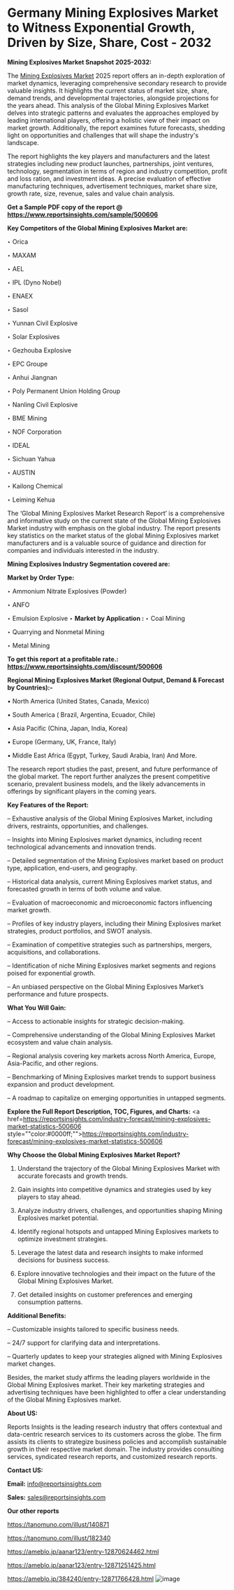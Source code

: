# Germany Mining Explosives Market to Witness Exponential Growth, Driven by Size, Share, Cost - 2032

<strong>Mining Explosives Market Snapshot 2025-2032:</strong>

The <a href=https://www.reportsinsights.com/sample/500606>Mining Explosives Market</a> 2025 report offers an in-depth exploration of market dynamics, leveraging comprehensive secondary research to provide valuable insights. It highlights the current status of market size, share, demand trends, and developmental trajectories, alongside projections for the years ahead. This analysis of the Global Mining Explosives Market delves into strategic patterns and evaluates the approaches employed by leading international players, offering a holistic view of their impact on market growth. Additionally, the report examines future forecasts, shedding light on opportunities and challenges that will shape the industry's landscape.

The report highlights the key players and manufacturers and the latest strategies including new product launches, partnerships, joint ventures, technology, segmentation in terms of region and industry competition, profit and loss ration, and investment ideas. A precise evaluation of effective manufacturing techniques, advertisement techniques, market share size, growth rate, size, revenue, sales and value chain analysis.

<strong>Get a Sample PDF copy of the report @ <a href=https://www.reportsinsights.com/sample/500606 style=color:#0000ff;>https://www.reportsinsights.com/sample/500606</a></strong>

<strong>Key Competitors of the Global Mining Explosives Market are:</strong>

‣ Orica

‣ MAXAM

‣ AEL

‣ IPL (Dyno Nobel)

‣ ENAEX

‣ Sasol

‣ Yunnan Civil Explosive

‣ Solar Explosives

‣ Gezhouba Explosive

‣ EPC Groupe

‣ Anhui Jiangnan

‣ Poly Permanent Union Holding Group

‣ Nanling Civil Explosive

‣ BME Mining

‣ NOF Corporation

‣ IDEAL

‣ Sichuan Yahua

‣ AUSTIN

‣ Kailong Chemical

‣ Leiming Kehua

The ‘Global Mining Explosives Market Research Report’ is a comprehensive and informative study on the current state of the Global Mining Explosives Market industry with emphasis on the global industry. The report presents key statistics on the market status of the global Mining Explosives market manufacturers and is a valuable source of guidance and direction for companies and individuals interested in the industry.

<strong>Mining Explosives Industry Segmentation covered are:</strong>

<strong>Market by Order Type: </strong>

‣ Ammonium Nitrate Explosives (Powder)

‣ ANFO

‣ Emulsion Explosive
‣ 
<strong>Market by Application :</strong>
‣ Coal Mining

‣ Quarrying and Nonmetal Mining

‣ Metal Mining

<strong>To get this report at a profitable rate.: <a href=https://www.reportsinsights.com/discount/500606 style=color:#0000ff;>https://www.reportsinsights.com/discount/500606</a></strong>

<strong>Regional Mining Explosives Market (Regional Output, Demand &amp; Forecast by Countries):-</strong>

• North America (United States, Canada, Mexico)

• South America ( Brazil, Argentina, Ecuador, Chile)

• Asia Pacific (China, Japan, India, Korea)

• Europe (Germany, UK, France, Italy)

• Middle East Africa (Egypt, Turkey, Saudi Arabia, Iran) And More.

The research report studies the past, present, and future performance of the global market. The report further analyzes the present competitive scenario, prevalent business models, and the likely advancements in offerings by significant players in the coming years.

<strong>Key Features of the Report:</strong>

– Exhaustive analysis of the Global Mining Explosives Market, including drivers, restraints, opportunities, and challenges.

– Insights into Mining Explosives market dynamics, including recent technological advancements and innovation trends.

– Detailed segmentation of the Mining Explosives market based on product type, application, end-users, and geography.

– Historical data analysis, current Mining Explosives market status, and forecasted growth in terms of both volume and value.

– Evaluation of macroeconomic and microeconomic factors influencing market growth.

– Profiles of key industry players, including their Mining Explosives market strategies, product portfolios, and SWOT analysis.

– Examination of competitive strategies such as partnerships, mergers, acquisitions, and collaborations.

– Identification of niche Mining Explosives market segments and regions poised for exponential growth.

– An unbiased perspective on the Global Mining Explosives Market’s performance and future prospects.

<strong>What You Will Gain:</strong>

– Access to actionable insights for strategic decision-making.

– Comprehensive understanding of the Global Mining Explosives Market ecosystem and value chain analysis.

– Regional analysis covering key markets across North America, Europe, Asia-Pacific, and other regions.

– Benchmarking of Mining Explosives market trends to support business expansion and product development.

– A roadmap to capitalize on emerging opportunities in untapped segments.

<strong>Explore the Full Report Description, TOC, Figures, and Charts:</strong>
<a href=https://reportsinsights.com/industry-forecast/mining-explosives-market-statistics-500606 style=""color:#0000ff;"">https://reportsinsights.com/industry-forecast/mining-explosives-market-statistics-500606</a>

<strong>Why Choose the Global Mining Explosives Market Report?</strong>

1. Understand the trajectory of the Global Mining Explosives Market with accurate forecasts and growth trends.

2. Gain insights into competitive dynamics and strategies used by key players to stay ahead.

3. Analyze industry drivers, challenges, and opportunities shaping Mining Explosives market potential.

4. Identify regional hotspots and untapped Mining Explosives markets to optimize investment strategies.

5. Leverage the latest data and research insights to make informed decisions for business success.

6. Explore innovative technologies and their impact on the future of the Global Mining Explosives Market.

7. Get detailed insights on customer preferences and emerging consumption patterns.

<strong>Additional Benefits:</strong>

– Customizable insights tailored to specific business needs.

– 24/7 support for clarifying data and interpretations.

– Quarterly updates to keep your strategies aligned with Mining Explosives market changes.

Besides, the market study affirms the leading players worldwide in the Global Mining Explosives market. Their key marketing strategies and advertising techniques have been highlighted to offer a clear understanding of the Global Mining Explosives market.

<strong><strong>About US</strong>:</strong>

Reports Insights is the leading research industry that offers contextual and data-centric research services to its customers across the globe. The firm assists its clients to strategize business policies and accomplish sustainable growth in their respective market domain. The industry provides consulting services, syndicated research reports, and customized research reports.

<strong>Contact US:</strong>

<p class=><b>Email:</b> <a href=mailto:info@reportsinsights.com>info@reportsinsights.com</a></p>
<p class=><b>Sales:</b> <a href=mailto:sales@reportsinsights.com>sales@reportsinsights.com</a></p>

<strong>Our other reports</strong>

<a href=https://tanomuno.com/illust/140871>https://tanomuno.com/illust/140871</a>

<a href=https://tanomuno.com/illust/182340>https://tanomuno.com/illust/182340</a>

<a href=https://ameblo.jp/aanar123/entry-12870624462.html>https://ameblo.jp/aanar123/entry-12870624462.html</a>

<a href=https://ameblo.jp/aanar123/entry-12871251425.html>https://ameblo.jp/aanar123/entry-12871251425.html</a>

<a href=https://ameblo.jp/384240/entry-12871766428.html>https://ameblo.jp/384240/entry-12871766428.html</a>
![image](https://github.com/user-attachments/assets/be4bbda3-1af3-42e5-b63a-7f53158325fb)
